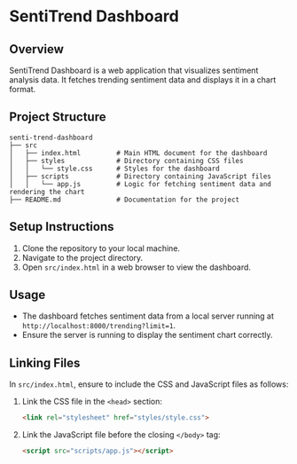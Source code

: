 # SentiTrend Dashboard

## Overview
SentiTrend Dashboard is a web application that visualizes sentiment analysis data. It fetches trending sentiment data and displays it in a chart format.

## Project Structure
```
senti-trend-dashboard
├── src
│   ├── index.html         # Main HTML document for the dashboard
│   ├── styles             # Directory containing CSS files
│   │   └── style.css      # Styles for the dashboard
│   ├── scripts            # Directory containing JavaScript files
│   │   └── app.js         # Logic for fetching sentiment data and rendering the chart
├── README.md              # Documentation for the project
```

## Setup Instructions
1. Clone the repository to your local machine.
2. Navigate to the project directory.
3. Open `src/index.html` in a web browser to view the dashboard.

## Usage
- The dashboard fetches sentiment data from a local server running at `http://localhost:8000/trending?limit=1`.
- Ensure the server is running to display the sentiment chart correctly.

## Linking Files
In `src/index.html`, ensure to include the CSS and JavaScript files as follows:

1. Link the CSS file in the `<head>` section:
   ```html
   <link rel="stylesheet" href="styles/style.css">
   ```

2. Link the JavaScript file before the closing `</body>` tag:
   ```html
   <script src="scripts/app.js"></script>
   ```